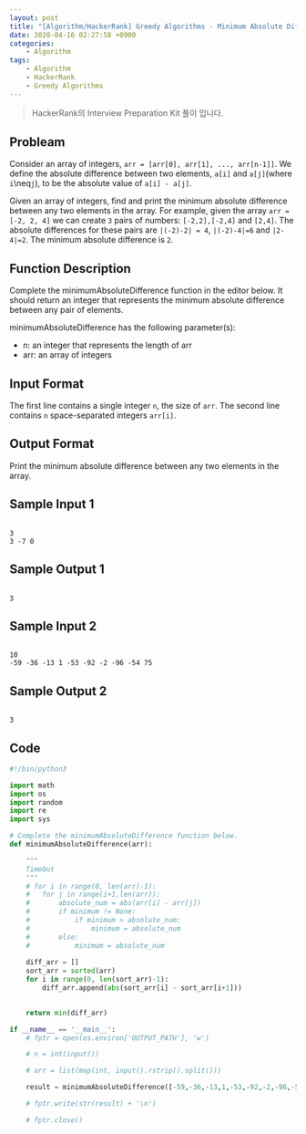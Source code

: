 ```yaml
---
layout: post
title: "[Algorithm/HackerRank] Greedy Algorithms - Minimum Absolute Difference in an Array"
date: 2020-04-16 02:27:58 +0900
categories: 
    - Algorithm
tags:
    - Algorithm
    - HackerRank
    - Greedy Algorithms
---
```


> HackerRank의 Interview Preparation Kit 풀이 입니다.

<!-- more -->


## Probleam
Consider an array of integers, `arr = [arr[0], arr[1], ..., arr[n-1]]`. We define the absolute difference between two elements, `a[i]` and `a[j]`(where `i`\neq`j`), to be the absolute value of `a[i] - a[j]`.

Given an array of integers, find and print the minimum absolute difference between any two elements in the array. For example, given the array `arr = [-2, 2, 4]` we can create `3` pairs of numbers: `[-2,2],[-2,4]` and `[2,4]`. The absolute differences for these pairs are `|(-2)-2| = 4`, `|(-2)-4|=6` and `|2-4|=2`. The minimum absolute difference is `2`.

## Function Description
Complete the minimumAbsoluteDifference function in the editor below. It should return an integer that represents the minimum absolute difference between any pair of elements.

minimumAbsoluteDifference has the following parameter(s):
- n: an integer that represents the length of arr
- arr: an array of integers

## Input Format
The first line contains a single integer `n`, the size of `arr`.
The second line contains `n` space-separated integers `arr[i]`.

## Output Format
Print the minimum absolute difference between any two elements in the array.

## Sample Input 1
```

3
3 -7 0
```


## Sample Output 1
```

3
```


## Sample Input 2
```

10
-59 -36 -13 1 -53 -92 -2 -96 -54 75
```


## Sample Output 2
```

3
```


## Code

```python
#!/bin/python3

import math
import os
import random
import re
import sys

# Complete the minimumAbsoluteDifference function below.
def minimumAbsoluteDifference(arr):

	"""
	TimeOut 
	"""
	# for i in range(0, len(arr)-1):
	# 	for j in range(i+1,len(arr)):
	# 		absolute_num = abs(arr[i] - arr[j])
	# 		if minimum != None:
	# 			if minimum > absolute_num:
	# 				minimum = absolute_num
	# 		else:
	# 			minimum = absolute_num
	
	diff_arr = []
	sort_arr = sorted(arr)
	for i in range(0, len(sort_arr)-1):
		diff_arr.append(abs(sort_arr[i] - sort_arr[i+1]))
	

	return min(diff_arr)

if __name__ == '__main__':
    # fptr = open(os.environ['OUTPUT_PATH'], 'w')

    # n = int(input())

    # arr = list(map(int, input().rstrip().split()))

    result = minimumAbsoluteDifference([-59,-36,-13,1,-53,-92,-2,-96,-54,75])

    # fptr.write(str(result) + '\n')

    # fptr.close()

```
